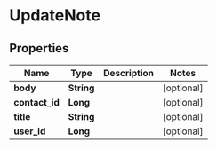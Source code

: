 
# UpdateNote

## Properties
Name | Type | Description | Notes
------------ | ------------- | ------------- | -------------
**body** | **String** |  |  [optional]
**contact_id** | **Long** |  |  [optional]
**title** | **String** |  |  [optional]
**user_id** | **Long** |  |  [optional]



